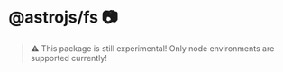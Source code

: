 # @astrojs/fs 📷

> ⚠️ This package is still experimental! Only node environments are supported currently!


